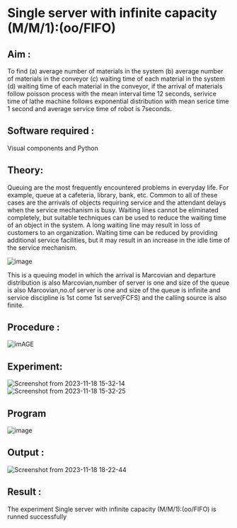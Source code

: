 # Single server with infinite capacity (M/M/1):(oo/FIFO)
## Aim :
To find (a) average number of materials in the system (b) average number of materials in the conveyor (c) waiting time of each material in the system (d) waiting time of each material in the conveyor, if the arrival  of materials follow poisson process with the mean interval time 12 seconds, serivice time of lathe machine follows exponential distribution with mean serice time 1 second and average service time of robot is 7seconds.

## Software required :
Visual components and Python

## Theory:
Queuing are the most frequently encountered problems in everyday life. For example, queue at a cafeteria, library, bank, etc. Common to all of these cases are the arrivals of objects requiring service and the attendant delays when the service mechanism is busy. Waiting lines cannot be eliminated completely, but suitable techniques can be used to reduce the waiting time of an object in the system. A long waiting line may result in loss of customers to an organization. Waiting time can be reduced by providing additional service facilities, but it may result in an increase in the idle time of the service mechanism.

![image](1.png)

This is a queuing model in which the arrival is Marcovian and departure distribution is also Marcovian,number of server is one and size of the queue is also Marcovian,no.of server is one and size of the queue is infinite and service discipline is 1st come 1st serve(FCFS) and the calling source is also finite.

## Procedure :

![imAGE](2.png)



## Experiment:
![Screenshot from 2023-11-18 15-32-14](https://github.com/sanjayofficial2005/Single-server-infinite-capacity---Markov-Model/assets/148048602/ff775b18-f376-470c-80d2-a69aad43b001)
![Screenshot from 2023-11-18 15-32-25](https://github.com/sanjayofficial2005/Single-server-infinite-capacity---Markov-Model/assets/148048602/b43a4c79-fae2-4fd7-82b8-78411b0aa6b3)




 
## Program
![image](https://github.com/ramjan1729/Single-server-infinite-capacity---Markov-Model/assets/103921593/5f1fd58d-5929-4c51-89ea-4cef009e5bad)

## Output :
![Screenshot from 2023-11-18 18-22-44](https://github.com/sanjayofficial2005/Single-server-infinite-capacity---Markov-Model/assets/148048602/2ab8daf5-35c2-4c60-8e0f-9b9aef59796d)


## Result :
The experiment Single server with infinite capacity (M/M/1):(oo/FIFO)  is runned successfully

